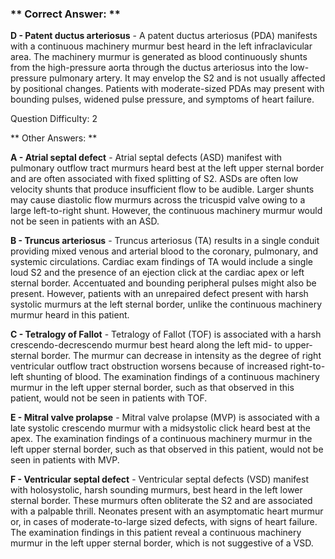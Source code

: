 ### ** Correct Answer: **

**D - Patent ductus arteriosus** - A patent ductus arteriosus (PDA) manifests with a continuous machinery murmur best heard in the left infraclavicular area. The machinery murmur is generated as blood continuously shunts from the high-pressure aorta through the ductus arteriosus into the low-pressure pulmonary artery. It may envelop the S2 and is not usually affected by positional changes. Patients with moderate-sized PDAs may present with bounding pulses, widened pulse pressure, and symptoms of heart failure.

Question Difficulty: 2

** Other Answers: **

**A - Atrial septal defect** - Atrial septal defects (ASD) manifest with pulmonary outflow tract murmurs heard best at the left upper sternal border and are often associated with fixed splitting of S2. ASDs are often low velocity shunts that produce insufficient flow to be audible. Larger shunts may cause diastolic flow murmurs across the tricuspid valve owing to a large left-to-right shunt. However, the continuous machinery murmur would not be seen in patients with an ASD.

**B - Truncus arteriosus** - Truncus arteriosus (TA) results in a single conduit providing mixed venous and arterial blood to the coronary, pulmonary, and systemic circulations. Cardiac exam findings of TA would include a single loud S2 and the presence of an ejection click at the cardiac apex or left sternal border. Accentuated and bounding peripheral pulses might also be present. However, patients with an unrepaired defect present with harsh systolic murmurs at the left sternal border, unlike the continuous machinery murmur heard in this patient.

**C - Tetralogy of Fallot** - Tetralogy of Fallot (TOF) is associated with a harsh crescendo-decrescendo murmur best heard along the left mid- to upper-sternal border. The murmur can decrease in intensity as the degree of right ventricular outflow tract obstruction worsens because of increased right-to-left shunting of blood. The examination findings of a continuous machinery murmur in the left upper sternal border, such as that observed in this patient, would not be seen in patients with TOF.

**E - Mitral valve prolapse** - Mitral valve prolapse (MVP) is associated with a late systolic crescendo murmur with a midsystolic click heard best at the apex. The examination findings of a continuous machinery murmur in the left upper sternal border, such as that observed in this patient, would not be seen in patients with MVP.

**F - Ventricular septal defect** - Ventricular septal defects (VSD) manifest with holosystolic, harsh sounding murmurs, best heard in the left lower sternal border. These murmurs often obliterate the S2 and are associated with a palpable thrill. Neonates present with an asymptomatic heart murmur or, in cases of moderate-to-large sized defects, with signs of heart failure. The examination findings in this patient reveal a continuous machinery murmur in the left upper sternal border, which is not suggestive of a VSD.

